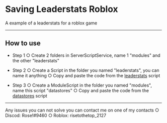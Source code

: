 # Saving Leaderstats Roblox
A example of a leaderstats for a roblox game

---
## How to use
* Step 1
○ Create 2 folders in ServerScriptService, name 1 "modules" and the other "leaderstats"

* Step 2
○ Create a Script in the folder you named "leaderstats", you can name it anything
○ Copy and paste the code from the <a href="./src/leaderstats/leaderstats.lua">leaderstats</a> script

* Step 3
○ Create a ModuleScript in the folder you named "modules", name this script "datastores"
○ Copy and paste the code from the <a href="./src/modules/datastores.lua">datastores</a> script
---

Any issues you can not solve you can contact me on one of my contacts
○ Discod: Rose!#9460
○ Roblox: risetothetop_2127